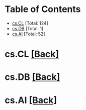 <div id=toc></div>

# Table of Contents

- [cs.CL](#cs.CL) [Total: 124]
- [cs.DB](#cs.DB) [Total: 1]
- [cs.AI](#cs.AI) [Total: 52]


<div id='cs.CL'></div>

# cs.CL [[Back]](#toc)



<div id='cs.DB'></div>

# cs.DB [[Back]](#toc)



<div id='cs.AI'></div>

# cs.AI [[Back]](#toc)

